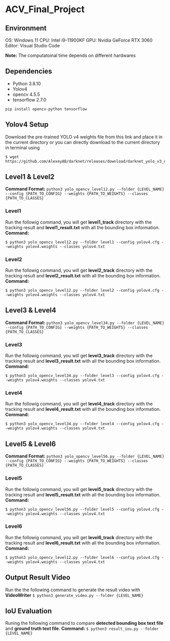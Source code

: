 # ACV_Final_Project

## Environment
OS: Windows 11
CPU: Intel i9-11900KF
GPU: Nvidia GeForce RTX 3060
Editor: Visual Studio Code

**Note:** The computatoinal time depends on different hardwares

## Dependencies
* Python 3.8.10
* Yolov4
* opencv 4.5.5
* tensorflow 2.7.0

`pip install opencv-python tensorflow`

## Yolov4 Setup
Download the pre-trained YOLO v4 weights file from this link and place it in the current directory or you can directly download to the current directory in terminal using
```
$ wget https://github.com/AlexeyAB/darknet/releases/download/darknet_yolo_v3_optimal/yolov4.weights
```


## Level1 & Level2
**Command Format:** 
`python3 yolo_opencv_level12.py --folder {LEVEL_NAME} --config {PATH_TO_CONFIG} --weights {PATH_TO_WEIGHTS} --classes {PATH_TO_CLASSES}`

### Level1 

Run the followig command, you will get **level1_track** directory with the tracking result and **level1_result.txt** with all the bounding box information. 
**Command:**
```
$ python3 yolo_opencv_level12.py --folder level1 --config yolov4.cfg --weights yolov4.weights --classes yolov4.txt
```

### Level2

Run the followig command, you will get **level2_track** directory with the tracking result and **level2_result.txt** with all the bounding box information. 
**Command:**
```
$ python3 yolo_opencv_level12.py --folder level2 --config yolov4.cfg --weights yolov4.weights --classes yolov4.txt
```

## Level3 & Level4
**Command Format:** 
`python3 yolo_opencv_level34.py --folder {LEVEL_NAME} --config {PATH_TO_CONFIG} --weights {PATH_TO_WEIGHTS} --classes {PATH_TO_CLASSES}`

### Level3

Run the followig command, you will get **level3_track** directory with the tracking result and **level3_result.txt** with all the bounding box information. 
**Command:**
```
$ python3 yolo_opencv_level34.py --folder level3 --config yolov4.cfg --weights yolov4.weights --classes yolov4.txt
```

### Level4

Run the followig command, you will get **level4_track** directory with the tracking result and **level4_result.txt** with all the bounding box information. 
**Command:**
```
$ python3 yolo_opencv_level34.py --folder level4 --config yolov4.cfg --weights yolov4.weights --classes yolov4.txt
```

## Level5 & Level6
**Command Format:** 
`python3 yolo_opencv_level56.py --folder {LEVEL_NAME} --config {PATH_TO_CONFIG} --weights {PATH_TO_WEIGHTS} --classes {PATH_TO_CLASSES}`

### Level5

Run the followig command, you will get **level5_track** directory with the tracking result and **level5_result.txt** with all the bounding box information. 
**Command:**
```
$ python3 yolo_opencv_level56.py --folder level5 --config yolov4.cfg --weights yolov4.weights --classes yolov4.txt
```

### Level6

Run the followig command, you will get **level6_track** directory with the tracking result and **level6_result.txt** with all the bounding box information. 
**Command:**
```
$ python3 yolo_opencv_level12.py --folder level6 --config yolov4.cfg --weights yolov4.weights --classes yolov4.txt
```

## Output Result Video
Run the the following command to generate the result video with **VideoWriter**
`$ python3 generate_video.py --folder {LEVEL_NAME}`

## IoU Evaluation
Runing the following command to compare **detected bounding box text file** and **ground truth text file**.
**Command:**
`$ python3 result_iou.py --folder {LEVEL_NAME}`

